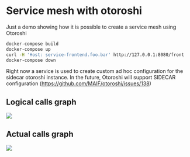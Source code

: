 # Service mesh with otoroshi

Just a demo showing how it is possible to create a service mesh using Otoroshi

```sh
docker-compose build
docker-compose up
curl -H 'Host: service-frontend.foo.bar' http://127.0.0.1:8080/front
docker-compose down
```

Right now a service is used to create custom ad hoc configuration for the sidecar otoroshi instance. In the future, Otoroshi will support SIDECAR configuration (https://github.com/MAIF/otoroshi/issues/138)

## Logical calls graph

<img src ="https://raw.githubusercontent.com/MAIF/otoroshi/master/demos/service-mesh/calls.png">

## Actual calls graph

<img src ="https://raw.githubusercontent.com/MAIF/otoroshi/master/demos/service-mesh/mesh.png">